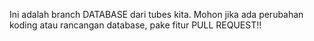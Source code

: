 Ini adalah branch DATABASE dari tubes kita. Mohon jika ada perubahan koding atau rancangan database, pake fitur PULL REQUEST!!
